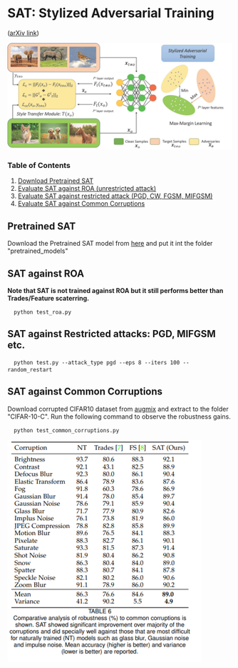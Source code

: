 # SAT: Stylized Adversarial Training

([arXiv link](https://arxiv.org/abs/2007.14672))

![Learning Algo](/assests/method_fig.jpg)


### Table of Contents  
1) [Download Pretrained SAT](#Download-Pretrained-SAT)
1) [Evaluate SAT against ROA (unrestricted attack)](#Evaluate-SAT-against-ROA)
2) [Evaluate SAT against restricted attack (PGD, CW, FGSM, MIFGSM)](#Evaluate-SAT-against-restricted-attack ) 
3) [Evaluate SAT against Common Corruptions](#Evaluate-SAT-against-Common-Corruptions)


## Pretrained SAT

Download the Pretrained SAT model from [here](https://drive.google.com/file/d/1wbCaKW0S8aK0BC0knpnxE_A9YfYQFW91/view?usp=sharing) and put it int the folder "pretrained_models"

## SAT against ROA

**Note that SAT is not trained against ROA but it still performs better than Trades/Feature scaterring.**

```
  python test_roa.py 
```


## SAT against Restricted attacks: PGD, MIFGSM etc.
```
  python test.py --attack_type pgd --eps 8 --iters 100 --random_restart
```

## SAT against Common Corruptions
Download corrupted CIFAR10 dataset from [augmix](https://github.com/google-research/augmix) and extract to the folder "CIFAR-10-C". Run the following command to observe the robustness gains.

```
  python test_common_corruptions.py 
```
![Results](/assests/robustness_against_common_corruptions.png)

